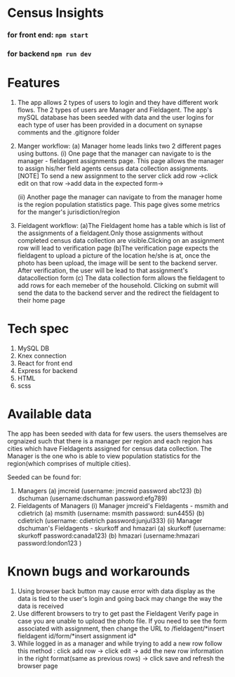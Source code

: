 # Census Insights

### for front end: `npm start`

### for backend `npm run dev`

# Features

1. The app allows 2 types of users to login and they have different work flows. The 2 types of users are Manager and Fieldagent. The app's mySQL database has been seeded with data and the user logins for each type of user has been provided in a document on synapse comments and the .gitignore folder
2. Manger workflow:
   (a) Manager home leads links two 2 different pages using buttons.
   (i) One page that the manager can navigate to is the manager - fieldagent assignments page. This page allows the manager to assign his/her field agents census data collection assignments. [NOTE] To send a new assignment to the server click add row ->click edit on that row ->add data in the expected form->

   (ii) Another page the manager can navigate to from the manager home is the region population statistics page. This page gives some metrics for the manger's jurisdiction/region

3. Fieldagent workflow:
   (a)The Fieldagent home has a table which is list of the assignments of a fieldagent.Only those assignments without completed census data collection are visible.Clicking on an assignment row will lead to verification page
   (b)The verification page expects the fieldagent to upload a picture of the location he/she is at, once the photo has been upload, the image will be sent to the backend server. After verification, the user will be lead to that assignment's datacollection form
   (c) The data collection form allows the fieldagent to add rows for each memeber of the household. Clicking on submit will send the data to the backend server and the redirect the fieldagent to their home page

# Tech spec

1. MySQL DB
2. Knex connection
3. React for front end
4. Express for backend
5. HTML
6. scss

# Available data

The app has been seeded with data for few users. the users themselves are orgnaized such that there is a manager per region and each region has cities which have Fieldagents assigned for census data collection. The Manager is the one who is able to view population statistics for the region(which comprises of multiple cities).

Seeded can be found for:

1. Managers
   (a) jmcreid (username: jmcreid password abc123)
   (b) dschuman (username:dschuman password:efg789)
2. Fieldagents of Managers
   (i) Manager jmcreid's Fieldagents - msmith and cdietrich
   (a) msmith (username: msmith password: sun4455)
   (b) cdietrich (username: cdietrich password:junjul333)
   (ii) Manager dschuman's Fieldagents - skurkoff and hmazari
   (a) skurkoff (username: skurkoff password:canada123)
   (b) hmazari (username:hmazari password:london123 )

# Known bugs and workarounds

1. Using browser back button may cause error with data display as the data is tied to the user's login and going back may change the way the data is received
2. Use different browsers to try to get past the Fieldagent Verify page in case you are unable to upload the photo file. If you need to see the form associated with assignment, then change the URL to /fieldagent/*insert fieldagent id/form/*insert assignment id\*
3. While logged in as a manager and while trying to add a new row follow this method : click add row -> click edit -> add the new row information in the right format(same as previous rows) -> click save and refresh the browser page

